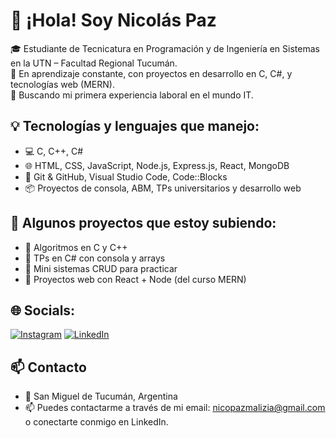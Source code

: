 # 👋 ¡Hola! Soy Nicolás Paz

🎓 Estudiante de Tecnicatura en Programación y de Ingeniería en Sistemas en la UTN – Facultad Regional Tucumán.  
🚀 En aprendizaje constante, con proyectos en desarrollo en C, C#, y tecnologías web (MERN).  
🎯 Buscando mi primera experiencia laboral en el mundo IT.

## 💡 Tecnologías y lenguajes que manejo:

- 💻 C, C++, C#
- 🌐 HTML, CSS, JavaScript, Node.js, Express.js, React, MongoDB
- 🧰 Git & GitHub, Visual Studio Code, Code::Blocks
- 📦 Proyectos de consola, ABM, TPs universitarios y desarrollo web

## 📂 Algunos proyectos que estoy subiendo:

- 📌 Algoritmos en C y C++
- 📌 TPs en C# con consola y arrays
- 📌 Mini sistemas CRUD para practicar
- 📌 Proyectos web con React + Node (del curso MERN)

## 🌐 Socials:
[![Instagram](https://img.shields.io/badge/Instagram-%23E4405F.svg?logo=Instagram&logoColor=white)](https://instagram.com/nicopazz) [![LinkedIn](https://img.shields.io/badge/LinkedIn-%230077B5.svg?logo=linkedin&logoColor=white)](https://linkedin.com/in/nicopazz) 


## 📫 Contacto

- 📍 San Miguel de Tucumán, Argentina  
-  📫 Puedes contactarme a través de mi email: nicopazmalizia@gmail.com o conectarte conmigo en LinkedIn.

